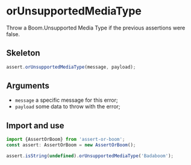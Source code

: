 # orUnsupportedMediaType

Throw a Boom.Unsupported Media Type if the previous assertions were false.

## Skeleton

```ts
assert.orUnsupportedMediaType(message, payload);
```

## Arguments

- `message` a specific message for this error;
- `payload` some data to throw with the error;

## Import and use

```ts
import {AssertOrBoom} from 'assert-or-boom';
const assert: AssertOrBoom = new AssertOrBoom();

assert.isString(undefined).orUnsupportedMediaType('Badaboom');
```

